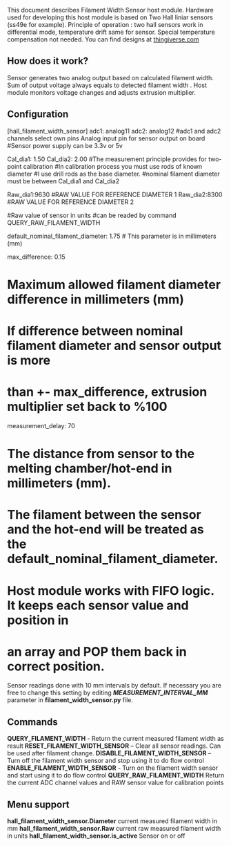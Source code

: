 This document describes Filament Width Sensor host module. Hardware used for developing this host module is based on Two Hall liniar sensors (ss49e for example). Principle of operation : two hall sensors work in differential mode, temperature drift same for sensor. Special temperature compensation not needed. You can find designs at [thingiverse.com](https://www.thingiverse.com/thing:4138933)
## How does it work?
Sensor generates two analog output based on calculated filament width. Sum of output voltage always equals to detected filament width . Host module monitors voltage changes and adjusts extrusion multiplier.

## Configuration
[hall_filament_width_sensor]
adc1: analog11 
adc2: analog12 
#adc1 and adc2 channels select own pins Analog input pin for sensor output on board
#Sensor power supply can be 3.3v or 5v

Cal_dia1: 1.50 
Cal_dia2: 2.00 
#The measurement principle provides for two-point calibration
#In calibration process you must use rods of known diameter 
#I use drill rods as the base diameter.
#nominal filament diameter must be between Cal_dia1 and Cal_dia2

Raw_dia1:9630 #RAW VALUE FOR REFERENCE DIAMETER 1
Raw_dia2:8300 #RAW VALUE FOR REFERENCE DIAMETER 2

#Raw value of sensor in units
#can be readed by command QUERY_RAW_FILAMENT_WIDTH

default_nominal_filament_diameter: 1.75 # This parameter is in millimeters (mm)

max_difference: 0.15     
#  Maximum allowed filament diameter difference in millimeters (mm)
#  If difference between nominal filament diameter and sensor output is more
#  than +- max_difference, extrusion multiplier set back to %100 

measurement_delay: 70 
#  The distance from sensor to the melting chamber/hot-end in millimeters (mm).
#  The filament between the sensor and the hot-end will be treated as the default_nominal_filament_diameter.
#  Host module works with FIFO logic. It keeps each sensor value and position in
#  an array and POP them back in correct position.

Sensor readings done with 10 mm intervals by default. If necessary you are free to change this setting by editing ***MEASUREMENT_INTERVAL_MM*** parameter in **filament_width_sensor.py** file.

## Commands
**QUERY_FILAMENT_WIDTH** - Return the current measured filament width as result
**RESET_FILAMENT_WIDTH_SENSOR** – Clear all sensor readings. Can be used after filament change.
**DISABLE_FILAMENT_WIDTH_SENSOR** – Turn off the filament width sensor and stop using it to do flow control
**ENABLE_FILAMENT_WIDTH_SENSOR** - Turn on the filament width sensor and start using it to do flow control
**QUERY_RAW_FILAMENT_WIDTH** Return the current ADC channel values and RAW sensor value for calibration points

## Menu support
**hall_filament_width_sensor.Diameter** current measured filament width in mm
**hall_filament_width_sensor.Raw** current raw measured filament width in units
**hall_filament_width_sensor.is_active** Sensor on or off
